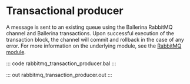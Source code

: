 # Transactional producer

A message is sent to an existing queue
using the Ballerina RabbitMQ channel and Ballerina transactions.
Upon successful execution of the transaction block,
the channel will commit and rollback in the case of any error.
For more information on the underlying module,
see the [RabbitMQ module](https://lib.ballerina.io/ballerinax/rabbitmq/latest).

::: code rabbitmq_transaction_producer.bal :::

::: out rabbitmq_transaction_producer.out :::
